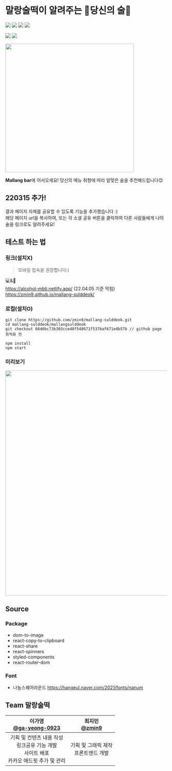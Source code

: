 # 말랑술떡이 알려주는 🍻당신의 술🍻

<img src="https://img.shields.io/badge/React-61DAFB?style=flat-square&logo=react&logoColor=white"/> <img src="https://img.shields.io/badge/CSS-1572B6?style=flat-square&logo=css3&logoColor=white"/> <img src="https://img.shields.io/badge/Netlify-00C7B7?style=flat-square&logo=netlify&logoColor=white"/> <img src="https://img.shields.io/badge/GitHub-181717?style=flat-square&logo=github&logoColor=white"/>

<img src="https://img.shields.io/badge/npm-v8.4.0-CB3837?style=flat-square&logo=netlify&logoColor=white"/> <img src="https://img.shields.io/badge/node-v17.0.1-339933?style=flat-square&logo=node.js&logoColor=white"/>

<img src="https://user-images.githubusercontent.com/60884877/152772696-f75e2989-1ed3-4bb1-ac21-aea00a23d7da.png" width=400px/>

**Mallang bar**에 어서오세요! 당신의 메뉴 취향에 따라 알맞은 술을 추천해드립니다😊

## 220315 추가!
결과 페이지 자체를 공유할 수 있도록 기능을 추가했습니다 :) <br/>
해당 페이지 url을 복사하여, 또는 각 소셜 공유 버튼을 클릭하여 다른 사람들에게 나의 술을 링크로도 알려주세요!

## 테스트 하는 법
### 링크(설치X)
> 모바일 접속을 권장합니다:)

💻&📱 <br/>
https://alcohol-mbti.netlify.app/ (22.04.05 기준 막힘) <br/>
https://zmin9.github.io/mallang-sulddeok/ <br/>
### 로컬(설치O)
```
git clone https://github.com/zmin9/mallang-sulddeok.git
cd mallang-sulddeok/mallangsulddeok
git checkout 6646bc73b303cce48f548671f537baf671e4b57b // github page 최적화 전

npm install
npm start
```
### 미리보기
<img src='https://user-images.githubusercontent.com/60884877/152788370-7c6c54f4-c9b6-437c-98e3-366cc4786aa2.png' width=700px/>

## Source
### Package
* dom-to-image
* react-copy-to-clipboard
* react-share
* react-spinners
* styled-components
* react-router-dom
### Font
* 나눔스퀘어라운드 https://hangeul.naver.com/2021/fonts/nanum

## Team 말랑술떡
|이가영<br/>[@ga-yeong-0923](https://github.com/ga-yeong-0923)|최지민<br/>[@zmin9](https://github.com/zmin9)|
|:-----:|:-----:|
|기획 및 컨텐츠 내용 작성<br/>링크공유 기능 개발<br/>사이트 배포<br/>카카오 애드핏 추가 및 관리|기획 및 그래픽 제작<br/>프론트엔드 개발|
